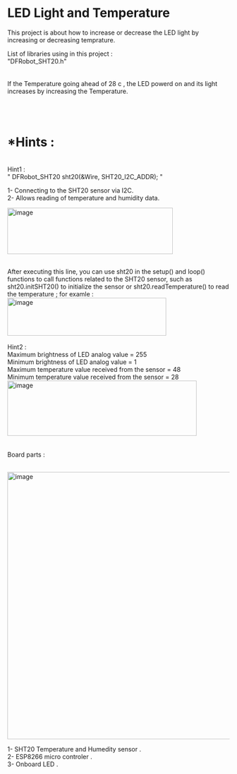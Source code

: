 # LED Light and Temperature

This project is about how to increase or decrease the LED light by increasing or decreasing temprature. </br>

List of libraries using in this project :</br>
"DFRobot_SHT20.h"</br>
</br>
</br>
If the Temperature going ahead of 28 c , the LED powerd on and its light increases by increasing the Temperature.</br>
</br>
</br> 
</br>
# *Hints :</br>
</br>
Hint1 :</br> " DFRobot_SHT20 sht20(&Wire, SHT20_I2C_ADDR); " </br>

1- Connecting to the SHT20 sensor via I2C.</br>
2- Allows reading of temperature and humidity data.</br>

<img width="375" height="105" alt="image" src="https://github.com/user-attachments/assets/088a6dbd-040e-4e46-ab5c-9a3a4e5a0435" />

</br>
</br>

After executing this line, you can use sht20 in the setup() and loop() functions to call functions related to the SHT20 sensor, such as sht20.initSHT20() to initialize the sensor or sht20.readTemperature() to read the temperature ; for examle :</br>
<img width="360" height="86" alt="image" src="https://github.com/user-attachments/assets/b029ddbc-6bda-40fc-97e8-e5aa8a80b15c" /> </br>
</br>
Hint2 :</br>
Maximum brightness of LED analog value = 255 </br>
Minimum brightness of LED analog value = 1 </br>
Maximum temperature value received from the sensor = 48 </br>
Minimum temperature value received from the sensor = 28 </br>
<img width="429" height="125" alt="image" src="https://github.com/user-attachments/assets/994fd7b5-dd2f-455f-bb7f-ac2efd0016ed" /> </br>
</br>
</br>
Board parts : </br>
</br>

<img width="1280" height="606" alt="image" src="https://github.com/user-attachments/assets/778249e1-c5d4-4a94-b652-6e220a162129" />
</br>

 1- SHT20 Temperature and Humedity sensor .</br>
 2- ESP8266 micro controler . </br>
 3- Onboard LED .</br>


